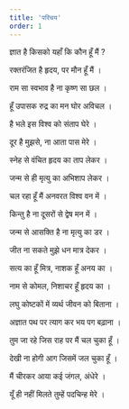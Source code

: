 ```yaml
---
title: 'परिचय'
order: 1
---
```


ज्ञात है किसको यहाँ कि कौन हूँ मैं ?

रक्तरंजित है हृदय, पर मौन हूँ मैं ।

राम सा स्वभाव है ना कृष्ण सा छल ।

हूँ उपासक रुद्र का मन घोर अविचल ।

है भले इस विश्व को संताप घेरे ।

दूर है मुझसे, ना आता पास मेरे ।

स्नेह से वंचित हृदय का ताप लेकर ।

जन्म से ही मृत्यु का अभिशाप लेकर ।

चल रहा हूँ मैं अनवरत विश्व वन में ।

किन्तु है ना दूसरों से द्वेष मन में ।

जन्म से आसक्ति है ना मृत्यु का डर ।

जीत ना सकते मुझे धन मात्र देकर ।

सत्य का हूँ मित्र, नाशक हूँ अनय का ।

नाम से कोमल, निशाचर हूँ हृदय का ।

लघु कोष्टकों में व्यर्थ जीवन को बिताना ।

अज्ञात पथ पर त्याग कर भय पग बढ़ाना ।

तुम जा रहे जिस राह पर मैं चल चुका हूँ ।

देखी ना होगी आग जिसमें जल चुका हूँ ।

मैं चीरकर आया कई जंगल, अंधेरे ।

यूँ ही नहीं मिलते तुम्हें पदचिन्ह मेरे ।

